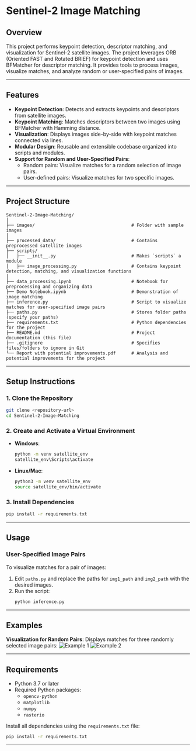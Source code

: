 # Sentinel-2 Image Matching

## Overview
This project performs keypoint detection, descriptor matching, and visualization for Sentinel-2 satellite images. The project leverages ORB (Oriented FAST and Rotated BRIEF) for keypoint detection and uses BFMatcher for descriptor matching. It provides tools to process images, visualize matches, and analyze random or user-specified pairs of images.

---

## Features
- **Keypoint Detection**: Detects and extracts keypoints and descriptors from satellite images.
- **Keypoint Matching**: Matches descriptors between two images using BFMatcher with Hamming distance.
- **Visualization**: Displays images side-by-side with keypoint matches connected via lines.
- **Modular Design**: Reusable and extensible codebase organized into scripts and modules.
- **Support for Random and User-Specified Pairs**:
  - Random pairs: Visualize matches for a random selection of image pairs.
  - User-defined pairs: Visualize matches for two specific images.

---

## Project Structure
```
Sentinel-2-Image-Matching/
│
├── images/                                     # Folder with sample images
│
├── processed_data/                             # Contains preprocessed satellite images
├── scripts/
│   ├── __init__.py                             # Makes `scripts` a module
│   ├── image_processing.py                     # Contains keypoint detection, matching, and visualization functions
│
├── data_processing.ipynb                       # Notebook for preprocessing and organizing data
├── Demo Notebook.ipynb                         # Demonstration of image matching
├── inference.py                                # Script to visualize matches for user-specified image pairs
├── paths.py                                    # Stores folder paths (specify your paths)
├── requirements.txt                            # Python dependencies for the project
├── README.md                                   # Project documentation (this file)
├── .gitignore                                  # Specifies files/folders to ignore in Git
└── Report with potential improvements.pdf      # Analysis and potential improvements for the project
```

---

## Setup Instructions

### 1. Clone the Repository
```bash
git clone <repository-url>
cd Sentinel-2-Image-Matching
```

### 2. Create and Activate a Virtual Environment
- **Windows**:
  ```bash
  python -m venv satellite_env
  satellite_env\Scripts\activate
  ```

- **Linux/Mac**:
  ```bash
  python3 -m venv satellite_env
  source satellite_env/bin/activate
  ```

### 3. Install Dependencies
```bash
pip install -r requirements.txt
```

---

## Usage

### User-Specified Image Pairs
To visualize matches for a pair of images:
1. Edit `paths.py` and replace the paths for `img1_path` and `img2_path` with the desired images.
2. Run the script:
   ```bash
   python inference.py
   ```

---

## Examples
**Visualization for Random Pairs**:
   Displays matches for three randomly selected image pairs:
   ![Example 1](images\img_1.png.png)
   ![Example 2](images\img_1.png.png)

---

## Requirements
- Python 3.7 or later
- Required Python packages:
  - `opencv-python`
  - `matplotlib`
  - `numpy`
  - `rasterio`

Install all dependencies using the `requirements.txt` file:
```bash
pip install -r requirements.txt
```

---
